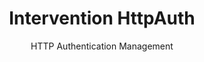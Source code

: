 ---
label: "HttpAuth"
title: "Intervention HttpAuth"
subtitle: "HTTP Authentication Management"
description: "Intervention HttpAuth is a library to manage HTTP Basic & Digest authentication."
package: "intervention/httpauth"
repository_url: "https://github.com/Intervention/httpauth"
license: "MIT"
keywords:
  - php
  - authentication
  - "basic auth"
  - "digest auth"
---